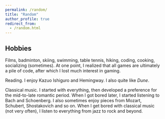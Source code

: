 ```yaml
---
permalink: /random/
title: "Random"
author_profile: true
redirect_from: 
  - /random.html
---
```


## Hobbies

Films, badminton, skiing, swimming, table tennis, hiking, coding, cooking, socializing (sometimes). At one point, I realized that all games are ultimately a pile of code, after which I lost much interest in gaming.

Reading. I enjoy Kazuo Ishiguro and Hemingway. I also quite like _Dune_.

Classical music. I started with everything, then developed a preference for the mid-to-late romantic period. When I got bored later, I started listening to Bach and Schoenberg. I also sometimes enjoy pieces from Mozart, Schubert, Shostakovich and so on. When I get bored with classical music (not very often), I listen to everything from jazz to rock and beyond.
